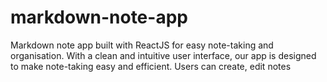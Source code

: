 # markdown-note-app
Markdown note app built with ReactJS for easy note-taking and organisation. With a clean and intuitive user interface, our app is designed to make note-taking easy and efficient. Users can create, edit notes

